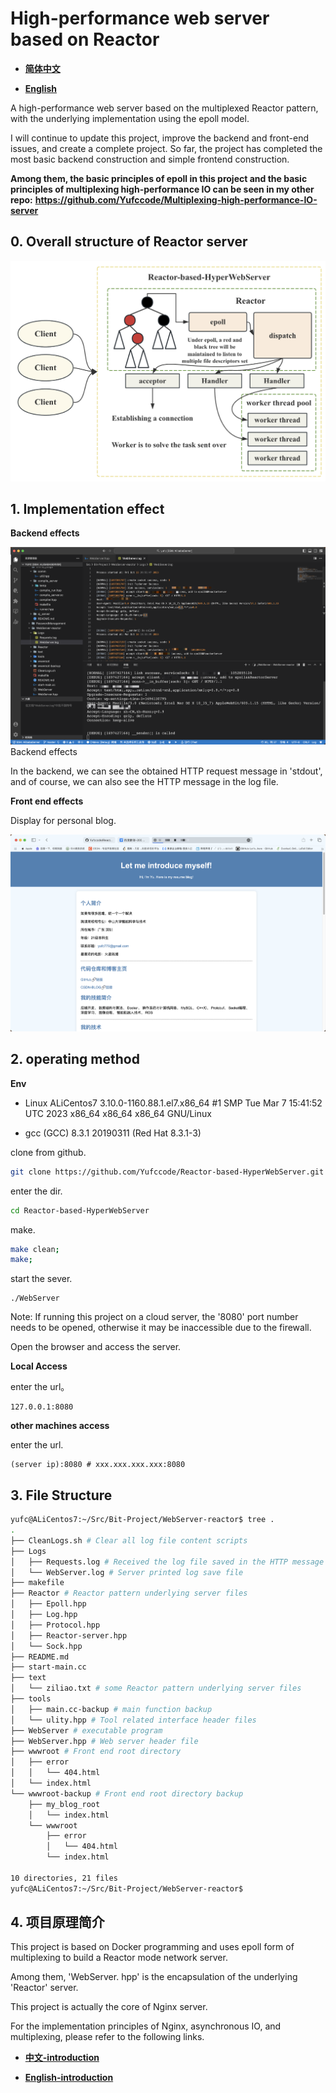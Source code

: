 # High-performance web server based on Reactor

- **[简体中文](./README-CN.md)**

- **[English](./README.md)**

A high-performance web server based on the multiplexed Reactor pattern, with the underlying implementation using the epoll model.

I will continue to update this project, improve the backend and front-end issues, and create a complete project. So far, the project has completed the most basic backend construction and simple frontend construction.

**Among them, the basic principles of epoll in this project and the basic principles of multiplexing high-performance IO can be seen in my other repo:**
**https://github.com/Yufccode/Multiplexing-high-performance-IO-server**

## 0. Overall structure of Reactor server

![](./figs/0.png)

## 1. Implementation effect


**Backend effects**

![](./figs/1.png)Backend effects

In the backend, we can see the obtained HTTP request message in 'stdout', and of course, we can also see the HTTP message in the log file.

**Front end effects**

Display for personal blog.

![](./figs/2.png)

## 2. operating method

**Env**

- Linux ALiCentos7 3.10.0-1160.88.1.el7.x86_64 #1 SMP Tue Mar 7 15:41:52 UTC 2023 x86_64 x86_64 x86_64 GNU/Linux

- gcc (GCC) 8.3.1 20190311 (Red Hat 8.3.1-3)

clone from github.

```bash
git clone https://github.com/Yufccode/Reactor-based-HyperWebServer.git
```

enter the dir.

```bash
cd Reactor-based-HyperWebServer
```

make.

```bash
make clean;
make;
```

start the sever.

```
./WebServer
```

Note: If running this project on a cloud server, the '8080' port number needs to be opened, otherwise it may be inaccessible due to the firewall.

Open the browser and access the server.

**Local Access**

enter the url。

```url
127.0.0.1:8080
```

**other machines access**

enter the url.

```url
(server ip):8080 # xxx.xxx.xxx.xxx:8080
```

## 3. File Structure

```bash
yufc@ALiCentos7:~/Src/Bit-Project/WebServer-reactor$ tree .
.
├── CleanLogs.sh # Clear all log file content scripts
├── Logs
│   ├── Requests.log # Received the log file saved in the HTTP message
│   └── WebServer.log # Server printed log save file
├── makefile
├── Reactor # Reactor pattern underlying server files
│   ├── Epoll.hpp
│   ├── Log.hpp
│   ├── Protocol.hpp
│   ├── Reactor-server.hpp
│   └── Sock.hpp
├── README.md
├── start-main.cc
├── text
│   └── ziliao.txt # some Reactor pattern underlying server files
├── tools
│   ├── main.cc-backup # main function backup
│   └── ulity.hpp # Tool related interface header files
├── WebServer # executable program
├── WebServer.hpp # Web server header file
├── wwwroot # Front end root directory
│   ├── error
│   │   └── 404.html
│   └── index.html
└── wwwroot-backup # Front end root directory backup
    ├── my_blog_root
    │   └── index.html
    └── wwwroot
        ├── error
        │   └── 404.html
        └── index.html

10 directories, 21 files
yufc@ALiCentos7:~/Src/Bit-Project/WebServer-reactor$
```

## 4. 项目原理简介

This project is based on Docker programming and uses epoll form of multiplexing to build a Reactor mode network server.

Among them, 'WebServer. hpp' is the encapsulation of the underlying 'Reactor' server.

This project is actually the core of Nginx server.

For the implementation principles of Nginx, asynchronous IO, and multiplexing, please refer to the following links.

- **[中文-introduction](./introduction-cn.md)**

- **[English-introduction](./introduction.md)**
